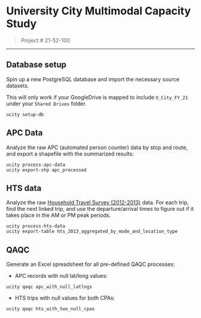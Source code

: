 # University City Multimodal Capacity Study

> Project # 21-52-100
___

## Database setup
Spin up a new PostgreSQL database and import the necessary source datasets.

This will only work if your GoogleDrive is mapped to include `U_City_FY_21`
under your `Shared Drives` folder.

```
ucity setup-db
```

## APC Data

Analyze the raw APC (automated person counter) data by stop and route, and export a shapefile with the summarized results:

```
ucity process-apc-data
ucity export-shp apc_processed
```

## HTS data

Analyze the raw [Household Travel Survey (2012-2013)](https://www2.dvrpc.org/Reports/14033.pdf) data. For each trip, find the next linked trip, and use the departure/arrival times to figure out if it takes place in the AM or PM peak periods.

```
ucity process-hts-data
ucity export-table hts_2013_aggregated_by_mode_and_location_type
```

## QAQC

Generate an Excel spreadsheet for all pre-defined QAQC processes:

-  APC records with null lat/long values:

```
ucity qaqc apc_with_null_latlngs
```

-  HTS trips with null values for both CPAs:

```
ucity qaqc hts_with_two_null_cpas
```
